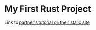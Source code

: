 # My First Rust Project

Link to [partner's tutorial on their static site](https://jeffjeffisawesome.github.io/comp423-course-notes/tutorials/rust-setup/)
